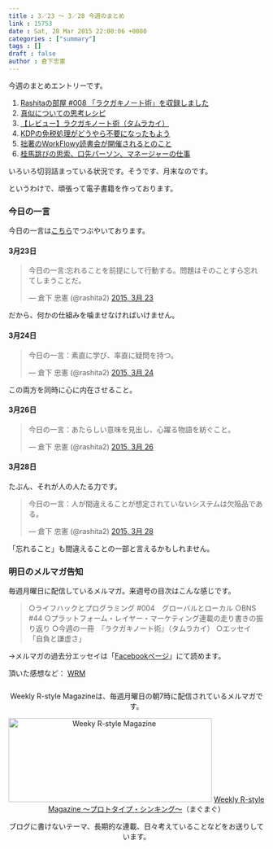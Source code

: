 ```yaml
---
title : 3／23 〜 3／28 今週のまとめ
link : 15753
date : Sat, 28 Mar 2015 22:00:06 +0000
categories : ["summary"]
tags : []
draft : false
author : 倉下忠憲
---
```


今週のまとめエントリーです。
 
<ol>
<li><a href="https://rashita.net/blog/?p=15723" target="_blank">Rashitaの部屋 #008 「ラクガキノート術」を収録しました</a></li>
<li><a href="https://rashita.net/blog/?p=15728" target="_blank">真似についての思考レシピ</a></li>
<li><a href="https://rashita.net/blog/?p=15732" target="_blank">【レビュー】ラクガキノート術（タムラカイ）</a></li>
<li><a href="https://rashita.net/blog/?p=15739" target="_blank">KDPの免税処理がどうやら不要になったもよう</a></li>
<li><a href="https://rashita.net/blog/?p=15743" target="_blank">拙著のWorkFlowy読書会が開催されるとのこと</a></li>
<li><a href="https://rashita.net/blog/?p=15749" target="_blank">桂馬跳びの思索、口先パーソン、マネージャーの仕事</a></li>
</ol>

いろいろ切羽詰まっている状況です。そうです、月末なのです。

というわけで、頑張って電子書籍を作っております。

<h3>今日の一言</h3>

今日の一言は<a href="http://twitter.com/rashita2 ">こちら</a>でつぶやいております。

<h4>3月23日</h4>

<blockquote class="twitter-tweet" lang="ja"><p>今日の一言:忘れることを前提にして行動する。問題はそのことすら忘れてしまうことだ。</p>&mdash; 倉下 忠憲 (@rashita2) <a href="https://twitter.com/rashita2/status/580005365544177664">2015, 3月 23</a></blockquote>
<script async src="//platform.twitter.com/widgets.js" charset="utf-8"></script>

だから、何かの仕組みを噛ませなければいけません。

<h4>3月24日</h4>

<blockquote class="twitter-tweet" lang="ja"><p>今日の一言：素直に学び、率直に疑問を持つ。</p>&mdash; 倉下 忠憲 (@rashita2) <a href="https://twitter.com/rashita2/status/580254031181819905">2015, 3月 24</a></blockquote>
<script async src="//platform.twitter.com/widgets.js" charset="utf-8"></script>

この両方を同時に心に内在させること。

<h4>3月26日</h4>

<blockquote class="twitter-tweet" lang="ja"><p>今日の一言：あたらしい意味を見出し、心躍る物語を紡ぐこと。</p>&mdash; 倉下 忠憲 (@rashita2) <a href="https://twitter.com/rashita2/status/581063137262075905">2015, 3月 26</a></blockquote>
<script async src="//platform.twitter.com/widgets.js" charset="utf-8"></script>
<h4>3月28日</h4>

たぶん、それが人の人たる力です。

<blockquote class="twitter-tweet" lang="ja"><p>今日の一言：人が間違えることが想定されていないシステムは欠陥品である。</p>&mdash; 倉下 忠憲 (@rashita2) <a href="https://twitter.com/rashita2/status/581829816946724864">2015, 3月 28</a></blockquote>
<script async src="//platform.twitter.com/widgets.js" charset="utf-8"></script>

「忘れること」も間違えることの一部と言えるかもしれません。

<h3>明日のメルマガ告知</h3>
毎週月曜日に配信しているメルマガ。来週号の目次はこんな感じです。
<blockquote>
○ライフハックとプログラミング #004　グローバルとローカル
○BNS #44
○プラットフォーム・レイヤー・マーケティング連載の走り書きの振り返り
○今週の一冊　『ラクガキノート術』（タムラカイ）
○エッセイ　「自負と謙虚さ」
</blockquote>
→メルマガの過去分エッセイは「<a href="http://www.facebook.com/home.php#!/rashitaportal">Facebookページ</a>」にて読めます。

頂いた感想など：
<a class="twitter-timeline"  href="https://twitter.com/rashita2/timelines/427262290753097729"  data-widget-id="427265271171010561">WRM</a>
    <script>!function(d,s,id){var js,fjs=d.getElementsByTagName(s)[0],p=/^http:/.test(d.location)?'http':'https';if(!d.getElementById(id)){js=d.createElement(s);js.id=id;js.src=p+"://platform.twitter.com/widgets.js";fjs.parentNode.insertBefore(js,fjs);}}(document,"script","twitter-wjs");</script>


<div style="text-align:center;margin-top:25px;">
Weekly R-style Magazineは、毎週月曜日の朝7時に配信されているメルマガです。

<a href="http://www.mag2.com/m/0001185133.html" target="_blank"><img src="https://rashita.net/blog/wp-content/uploads/2010/09/mmbanner.jpg" alt="Weeky R-style Magazine" width="400" height="165" class="alignnone size-full wp-image-12201" /></a>
<a href="http://www.mag2.com/m/0001185133.html" target="_blank">Weekly R-style Magazine ～プロトタイプ・シンキング～</a>（まぐまぐ）

ブログに書けないテーマ、長期的な連載、日々考えていることなどをお送りしています。
</div> 
